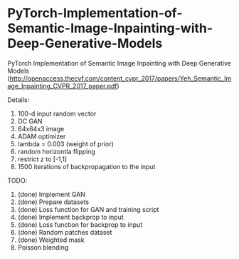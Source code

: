 # PyTorch-Implementation-of-Semantic-Image-Inpainting-with-Deep-Generative-Models

PyTorch Implementation of Semantic Image Inpainting with Deep Generative Models (http://openaccess.thecvf.com/content_cvpr_2017/papers/Yeh_Semantic_Image_Inpainting_CVPR_2017_paper.pdf)


Details:
1. 100-d input random vector
2. DC GAN
3. 64x64x3 image
4. ADAM optimizer
5. lambda = 0.003 (weight of prior)
6. random horizontla flipping
7. restrict z to [-1,1]
8. 1500 iterations of backpropagation to the input


TODO:
1. (done) Implement GAN 
2. (done) Prepare datasets
3. (done) Loss function for GAN and training script 
4. (done) Implement backprop to input 
5. (done) Loss function for backprop to input 
6. (done) Random patches dataset
7. (done) Weighted mask
8. Poisson blending



